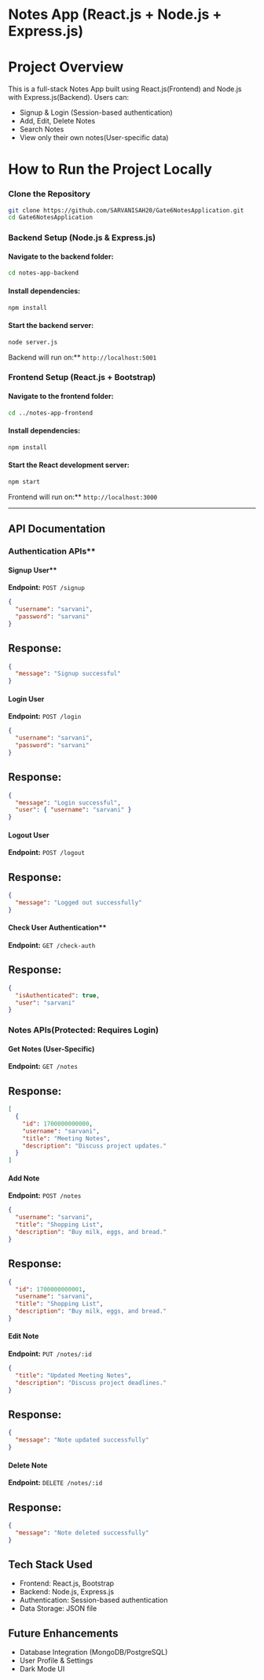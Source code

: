 # Notes App (React.js + Node.js + Express.js)

# Project Overview

This is a full-stack Notes App built using React.js(Frontend) and Node.js with Express.js(Backend). 
Users can:

- Signup & Login (Session-based authentication)
- Add, Edit, Delete Notes
- Search Notes
- View only their own notes(User-specific data)

# How to Run the Project Locally

### Clone the Repository

```sh
git clone https://github.com/SARVANISAH20/Gate6NotesApplication.git
cd Gate6NotesApplication
```

### Backend Setup (Node.js & Express.js)

#### Navigate to the backend folder:

```sh
cd notes-app-backend
```

#### Install dependencies:

```sh
npm install
```

#### Start the backend server:

```sh
node server.js
```

Backend will run on:** `http://localhost:5001`


### Frontend Setup (React.js + Bootstrap)

#### Navigate to the frontend folder:

```sh
cd ../notes-app-frontend
```

#### Install dependencies:

```sh
npm install
```

#### Start the React development server:

```sh
npm start
```

Frontend will run on:** `http://localhost:3000`

---

##  API Documentation

###  Authentication APIs**

#### Signup User**

**Endpoint:** `POST /signup`

```json
{
  "username": "sarvani",
  "password": "sarvani"
}
```

## Response:

```json
{
  "message": "Signup successful"
}
```

#### Login User

**Endpoint:** `POST /login`

```json
{
  "username": "sarvani",
  "password": "sarvani"
}
```

## Response:

```json
{
  "message": "Login successful",
  "user": { "username": "sarvani" }
}
```

#### Logout User

**Endpoint:** `POST /logout` 

## Response:

```json
{
  "message": "Logged out successfully"
}
```

#### Check User Authentication**

**Endpoint:** `GET /check-auth` 

## Response:

```json
{
  "isAuthenticated": true,
  "user": "sarvani"
}
```

### Notes APIs(Protected: Requires Login)

#### Get Notes (User-Specific)

**Endpoint:** `GET /notes` 

## Response:

```json
[
  {
    "id": 1700000000000,
    "username": "sarvani",
    "title": "Meeting Notes",
    "description": "Discuss project updates."
  }
]
```

#### Add Note

**Endpoint:** `POST /notes`

```json
{
  "username": "sarvani",
  "title": "Shopping List",
  "description": "Buy milk, eggs, and bread."
}
```

## Response:

```json
{
  "id": 1700000000001,
  "username": "sarvani",
  "title": "Shopping List",
  "description": "Buy milk, eggs, and bread."
}
```

#### Edit Note

**Endpoint:** `PUT /notes/:id`

```json
{
  "title": "Updated Meeting Notes",
  "description": "Discuss project deadlines."
}
```

## Response:

```json
{
  "message": "Note updated successfully"
}
```

#### Delete Note

**Endpoint:** `DELETE /notes/:id` 

## Response:

```json
{
  "message": "Note deleted successfully"
}
```

## Tech Stack Used

- Frontend: React.js, Bootstrap
- Backend: Node.js, Express.js
- Authentication: Session-based authentication
- Data Storage: JSON file

## Future Enhancements

-  Database Integration (MongoDB/PostgreSQL)
-  User Profile & Settings
-  Dark Mode UI



